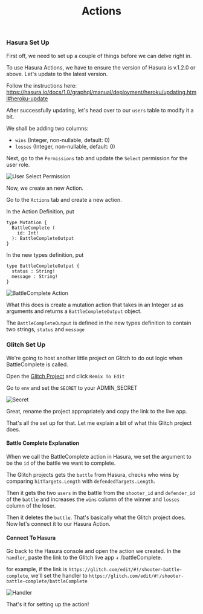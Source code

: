 ﻿---
title: "Actions"
metaTitle: "Set Up Actions | GraphQL Unity Hasura Tutorial"
metaDescription: "Set up the Battle Complete Action"
---

### Hasura Set Up

First off, we need to set up a couple of things before we can delve right in. 

To use Hasura Actions, we have to ensure the version of Hasura is v.1.2.0 or above. Let's update to the latest version.

Follow the instructions here: https://hasura.io/docs/1.0/graphql/manual/deployment/heroku/updating.html#heroku-update

After successfully updating, let's head over to our `users` table to modify it a bit.

We shall be adding two columns:

- `wins` (Integer, non-nullable, default: 0)
- `losses` (Integer, non-nullable, default: 0)

Next, go to the `Permissions` tab and update the `Select` permission for the user role.

![User Select Permission](https://graphql-engine-cdn.hasura.io/learn-hasura/assets/graphql-unity/leaderboard/permissions.jpg)

Now, we create an new Action.

Go to the `Actions` tab and create a new action.

In the Action Definition, put

```text
type Mutation {
  BattleComplete (
    id: Int!
  ): BattleCompleteOutput
}
```

In the new types definition, put

```text
type BattleCompleteOutput {
  status : String!
  message : String!
}
```

![BattleComplete Action](https://graphql-engine-cdn.hasura.io/learn-hasura/assets/graphql-unity/leaderboard/battle-complete-action.jpg)

What this does is create a mutation action that takes in an Integer `id` as arguments and returns a `BattleCompleteOutput` object.

The `BattleCompleteOutput` is defined in the new types definition to contain two strings, `status` and `message`

### Glitch Set Up

We're going to host another little project on Glitch to do out logic when BattleComplete is called.

Open the [Glitch Project](https://glitch.com/edit/#!/shooter-battle-complete) and click `Remix To Edit`

Go to `env` and set the `SECRET` to your ADMIN_SECRET

![Secret](https://graphql-engine-cdn.hasura.io/learn-hasura/assets/graphql-unity/leaderboard/admin-secret.jpg)

Great, rename the project appropriately and copy the link to the live app. 

That's all the set up for that. Let me explain a bit of what this Glitch project does.

#### Battle Complete Explanation

When we call the BattleComplete action in Hasura, we set the argument to be the `id` of the battle we want to complete. 

The Glitch projects gets the `battle` from Hasura, checks who wins by comparing `hitTargets.Length` with `defendedTargets.Length`.

Then it gets the two `users` in the battle from the `shooter_id` and `defender_id` of the `battle` and increases the `wins` column of the winner and `losses` column of the loser.

Then it deletes the `battle`. That's basically what the Glitch project does. Now let's connect it to our Hasura Action.

#### Connect To Hasura

Go back to the Hasura console and open the action we created. In the `handler`, paste the link to the Glitch live app + /battleComplete.

for example, if the link is `https://glitch.com/edit/#!/shooter-battle-complete`, we'll set the handler to `https://glitch.com/edit/#!/shooter-battle-complete/battleComplete`

![Handler](https://graphql-engine-cdn.hasura.io/learn-hasura/assets/graphql-unity/leaderboard/handler.jpg) 

That's it for setting up the action!
